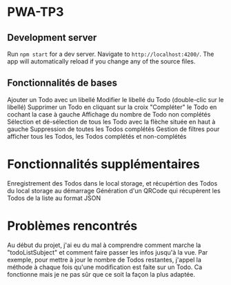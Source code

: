 # PWA-TP3

## Development server

Run `npm start` for a dev server. Navigate to `http://localhost:4200/`. The app will automatically reload if you change any of the source files.

## Fonctionnalités de bases
Ajouter un Todo avec un libellé
Modifier le libellé du Todo (double-clic sur le libellé)
Supprimer un Todo en cliquant sur la croix
"Compléter" le Todo en cochant la case à gauche
Affichage du nombre de Todo non complétés
Sélection et dé-sélection de tous les Todo avec la flèche située en haut à gauche
Suppression de toutes les Todos complétés
Gestion de filtres pour afficher tous les Todos, les Todos complétés et non-complétés

# Fonctionnalités supplémentaires
Enregistrement des Todos dans le local storage, et récupértion des Todos du local storage au démarrage
Génération d'un QRCode qui récupèrent les Todos de la liste au format JSON

# Problèmes rencontrés
Au début du projet, j'ai eu du mal à comprendre comment marche la "todoListSubject" et comment faire passer les infos jusqu'à la vue.
Par exemple, pour mettre à jour le nombre de Todos restantes, j'appel la méthode à chaque fois qu'une modification est faite sur un Todo. Ca fonctionne mais je ne pas sûr que ce soit la façon la plus adaptée.
